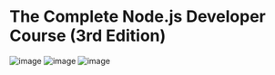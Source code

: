 # The Complete Node.js Developer Course (3rd Edition)
![image](https://user-images.githubusercontent.com/109369193/189244520-3406dc4e-75ee-4633-91ea-38142b0360e0.png)
![image](https://user-images.githubusercontent.com/109369193/189244558-adb5317c-4c13-4b13-9ed6-dfc83a36f64b.png)
![image](https://user-images.githubusercontent.com/109369193/189244619-050484c6-e4d1-4fd9-b0e0-09eaf3c7ce3c.png)
